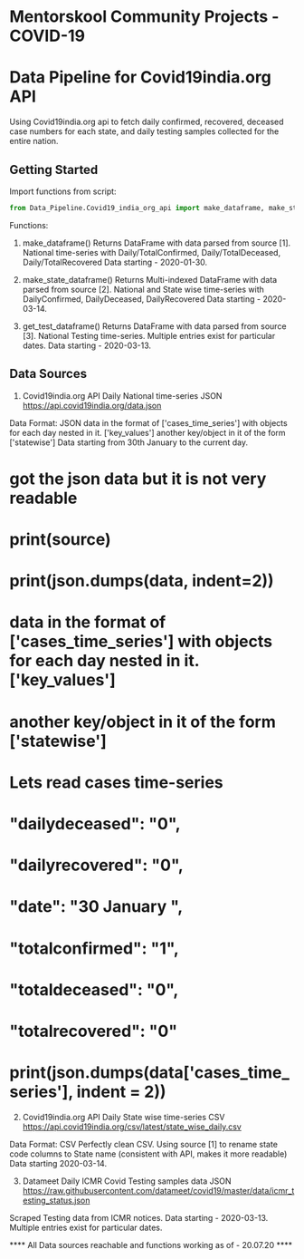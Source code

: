 # Mentorskool Community Projects - COVID-19

# Data Pipeline for Covid19india.org API
Using Covid19india.org api to fetch daily confirmed, recovered, deceased case numbers for each state, and
 daily testing samples collected for the entire nation.

## Getting Started
Import functions from script:
```python 
from Data_Pipeline.Covid19_india_org_api import make_dataframe, make_state_dataframe, get_test_dataframe
```
Functions:
1. make_dataframe()
Returns DataFrame with data parsed from source [1].
National time-series with Daily/TotalConfirmed, Daily/TotalDeceased, Daily/TotalRecovered
Data starting - 2020-01-30.

2. make_state_dataframe()
Returns Multi-indexed DataFrame with data parsed from source [2].
National and State wise time-series with DailyConfirmed, DailyDeceased, DailyRecovered
Data starting - 2020-03-14.

3. get_test_dataframe()
Returns DataFrame with data parsed from source [3].
National Testing time-series. Multiple entries exist for particular dates.
Data starting - 2020-03-13.

## Data Sources

1. Covid19india.org API Daily National time-series JSON
https://api.covid19india.org/data.json

Data Format: JSON
data in the format of ['cases_time_series'] with objects for each day nested in it. ['key_values']
another key/object in it of the form ['statewise']
Data starting from 30th January to the current day.
# got the json data but it is not very readable
# print(source)
# print(json.dumps(data, indent=2))
# data in the format of ['cases_time_series'] with objects for each day nested in it. ['key_values']
# another key/object in it of the form ['statewise']
# Lets read cases time-series
# "dailydeceased": "0",
# "dailyrecovered": "0",
# "date": "30 January ",
# "totalconfirmed": "1",
# "totaldeceased": "0",
# "totalrecovered": "0"
# print(json.dumps(data['cases_time_series'], indent = 2))

2. Covid19india.org API Daily State wise time-series CSV
https://api.covid19india.org/csv/latest/state_wise_daily.csv

Data Format: CSV
Perfectly clean CSV. Using source [1] to rename state code columns to State name (consistent with API, makes it more
readable)
Data starting 2020-03-14.

3. Datameet Daily ICMR Covid Testing samples data JSON
https://raw.githubusercontent.com/datameet/covid19/master/data/icmr_testing_status.json

Scraped Testing data from ICMR notices.
Data starting - 2020-03-13.
Multiple entries exist for particular dates.

**** All Data sources reachable and functions working as of - 20.07.20 ****